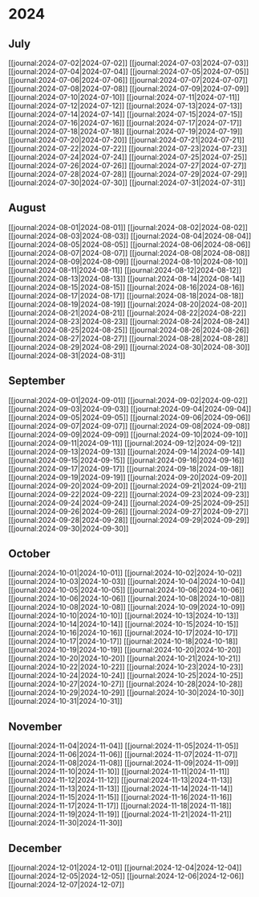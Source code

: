 
# 2024

## July

[[journal:2024-07-02|2024-07-02]]
[[journal:2024-07-03|2024-07-03]]
[[journal:2024-07-04|2024-07-04]]
[[journal:2024-07-05|2024-07-05]]
[[journal:2024-07-06|2024-07-06]]
[[journal:2024-07-07|2024-07-07]]
[[journal:2024-07-08|2024-07-08]]
[[journal:2024-07-09|2024-07-09]]
[[journal:2024-07-10|2024-07-10]]
[[journal:2024-07-11|2024-07-11]]
[[journal:2024-07-12|2024-07-12]]
[[journal:2024-07-13|2024-07-13]]
[[journal:2024-07-14|2024-07-14]]
[[journal:2024-07-15|2024-07-15]]
[[journal:2024-07-16|2024-07-16]]
[[journal:2024-07-17|2024-07-17]]
[[journal:2024-07-18|2024-07-18]]
[[journal:2024-07-19|2024-07-19]]
[[journal:2024-07-20|2024-07-20]]
[[journal:2024-07-21|2024-07-21]]
[[journal:2024-07-22|2024-07-22]]
[[journal:2024-07-23|2024-07-23]]
[[journal:2024-07-24|2024-07-24]]
[[journal:2024-07-25|2024-07-25]]
[[journal:2024-07-26|2024-07-26]]
[[journal:2024-07-27|2024-07-27]]
[[journal:2024-07-28|2024-07-28]]
[[journal:2024-07-29|2024-07-29]]
[[journal:2024-07-30|2024-07-30]]
[[journal:2024-07-31|2024-07-31]]

## August

[[journal:2024-08-01|2024-08-01]]
[[journal:2024-08-02|2024-08-02]]
[[journal:2024-08-03|2024-08-03]]
[[journal:2024-08-04|2024-08-04]]
[[journal:2024-08-05|2024-08-05]]
[[journal:2024-08-06|2024-08-06]]
[[journal:2024-08-07|2024-08-07]]
[[journal:2024-08-08|2024-08-08]]
[[journal:2024-08-09|2024-08-09]]
[[journal:2024-08-10|2024-08-10]]
[[journal:2024-08-11|2024-08-11]]
[[journal:2024-08-12|2024-08-12]]
[[journal:2024-08-13|2024-08-13]]
[[journal:2024-08-14|2024-08-14]]
[[journal:2024-08-15|2024-08-15]]
[[journal:2024-08-16|2024-08-16]]
[[journal:2024-08-17|2024-08-17]]
[[journal:2024-08-18|2024-08-18]]
[[journal:2024-08-19|2024-08-19]]
[[journal:2024-08-20|2024-08-20]]
[[journal:2024-08-21|2024-08-21]]
[[journal:2024-08-22|2024-08-22]]
[[journal:2024-08-23|2024-08-23]]
[[journal:2024-08-24|2024-08-24]]
[[journal:2024-08-25|2024-08-25]]
[[journal:2024-08-26|2024-08-26]]
[[journal:2024-08-27|2024-08-27]]
[[journal:2024-08-28|2024-08-28]]
[[journal:2024-08-29|2024-08-29]]
[[journal:2024-08-30|2024-08-30]]
[[journal:2024-08-31|2024-08-31]]

## September

[[journal:2024-09-01|2024-09-01]]
[[journal:2024-09-02|2024-09-02]]
[[journal:2024-09-03|2024-09-03]]
[[journal:2024-09-04|2024-09-04]]
[[journal:2024-09-05|2024-09-05]]
[[journal:2024-09-06|2024-09-06]]
[[journal:2024-09-07|2024-09-07]]
[[journal:2024-09-08|2024-09-08]]
[[journal:2024-09-09|2024-09-09]]
[[journal:2024-09-10|2024-09-10]]
[[journal:2024-09-11|2024-09-11]]
[[journal:2024-09-12|2024-09-12]]
[[journal:2024-09-13|2024-09-13]]
[[journal:2024-09-14|2024-09-14]]
[[journal:2024-09-15|2024-09-15]]
[[journal:2024-09-16|2024-09-16]]
[[journal:2024-09-17|2024-09-17]]
[[journal:2024-09-18|2024-09-18]]
[[journal:2024-09-19|2024-09-19]]
[[journal:2024-09-20|2024-09-20]]
[[journal:2024-09-20|2024-09-20]]
[[journal:2024-09-21|2024-09-21]]
[[journal:2024-09-22|2024-09-22]]
[[journal:2024-09-23|2024-09-23]]
[[journal:2024-09-24|2024-09-24]]
[[journal:2024-09-25|2024-09-25]]
[[journal:2024-09-26|2024-09-26]]
[[journal:2024-09-27|2024-09-27]]
[[journal:2024-09-28|2024-09-28]]
[[journal:2024-09-29|2024-09-29]]
[[journal:2024-09-30|2024-09-30]]

## October

[[journal:2024-10-01|2024-10-01]]
[[journal:2024-10-02|2024-10-02]]
[[journal:2024-10-03|2024-10-03]]
[[journal:2024-10-04|2024-10-04]]
[[journal:2024-10-05|2024-10-05]]
[[journal:2024-10-06|2024-10-06]]
[[journal:2024-10-06|2024-10-06]]
[[journal:2024-10-08|2024-10-08]]
[[journal:2024-10-08|2024-10-08]]
[[journal:2024-10-09|2024-10-09]]
[[journal:2024-10-10|2024-10-10]]
[[journal:2024-10-13|2024-10-13]]
[[journal:2024-10-14|2024-10-14]]
[[journal:2024-10-15|2024-10-15]]
[[journal:2024-10-16|2024-10-16]]
[[journal:2024-10-17|2024-10-17]]
[[journal:2024-10-17|2024-10-17]]
[[journal:2024-10-18|2024-10-18]]
[[journal:2024-10-19|2024-10-19]]
[[journal:2024-10-20|2024-10-20]]
[[journal:2024-10-20|2024-10-20]]
[[journal:2024-10-21|2024-10-21]]
[[journal:2024-10-22|2024-10-22]]
[[journal:2024-10-23|2024-10-23]]
[[journal:2024-10-24|2024-10-24]]
[[journal:2024-10-25|2024-10-25]]
[[journal:2024-10-27|2024-10-27]]
[[journal:2024-10-28|2024-10-28]]
[[journal:2024-10-29|2024-10-29]]
[[journal:2024-10-30|2024-10-30]]
[[journal:2024-10-31|2024-10-31]]

## November

[[journal:2024-11-04|2024-11-04]]
[[journal:2024-11-05|2024-11-05]]
[[journal:2024-11-06|2024-11-06]]
[[journal:2024-11-07|2024-11-07]]
[[journal:2024-11-08|2024-11-08]]
[[journal:2024-11-09|2024-11-09]]
[[journal:2024-11-10|2024-11-10]]
[[journal:2024-11-11|2024-11-11]]
[[journal:2024-11-12|2024-11-12]]
[[journal:2024-11-13|2024-11-13]]
[[journal:2024-11-13|2024-11-13]]
[[journal:2024-11-14|2024-11-14]]
[[journal:2024-11-15|2024-11-15]]
[[journal:2024-11-16|2024-11-16]]
[[journal:2024-11-17|2024-11-17]]
[[journal:2024-11-18|2024-11-18]]
[[journal:2024-11-19|2024-11-19]]
[[journal:2024-11-21|2024-11-21]]
[[journal:2024-11-30|2024-11-30]]

## December

[[journal:2024-12-01|2024-12-01]]
[[journal:2024-12-04|2024-12-04]]
[[journal:2024-12-05|2024-12-05]]
[[journal:2024-12-06|2024-12-06]]
[[journal:2024-12-07|2024-12-07]]

